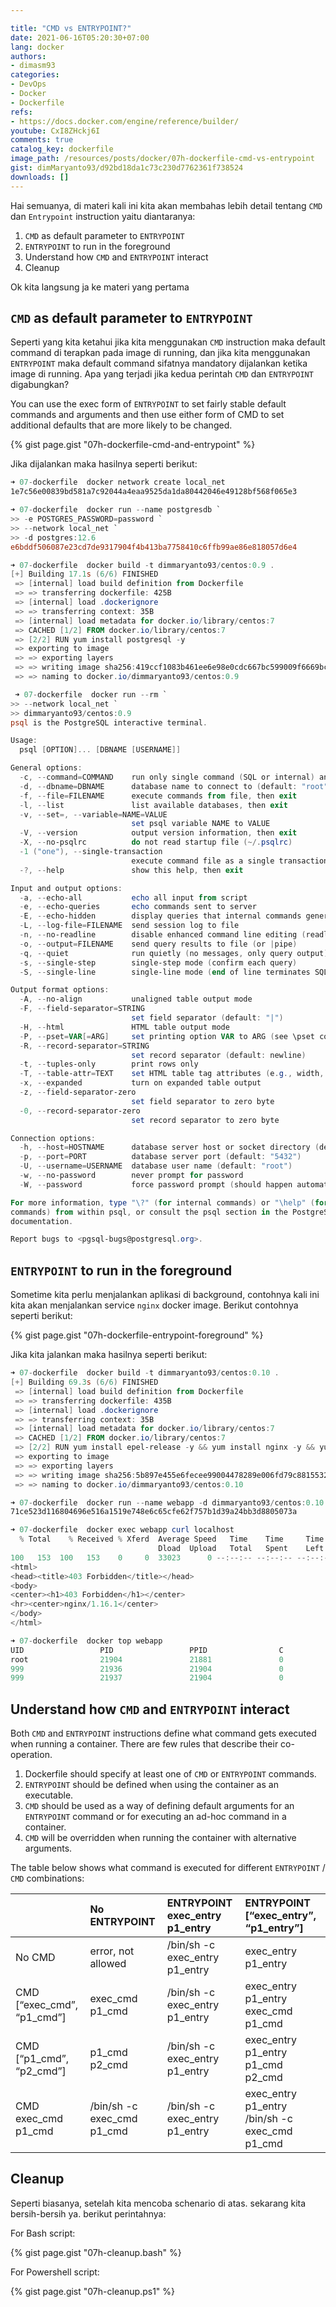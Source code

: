 ```yaml
---

title: "CMD vs ENTRYPOINT?"
date: 2021-06-16T05:20:30+07:00
lang: docker
authors:
- dimasm93
categories:
- DevOps
- Docker
- Dockerfile
refs: 
- https://docs.docker.com/engine/reference/builder/
youtube: CxI8ZHckj6I
comments: true
catalog_key: dockerfile
image_path: /resources/posts/docker/07h-dockerfile-cmd-vs-entrypoint
gist: dimMaryanto93/d92bd18da1c73c230d7762361f738524
downloads: []
---
```



Hai semuanya, di materi kali ini kita akan membahas lebih detail tentang `CMD` dan `Entrypoint` instruction yaitu diantaranya:

1. `CMD` as default parameter to `ENTRYPOINT`
2. `ENTRYPOINT` to run in the foreground
3. Understand how `CMD` and `ENTRYPOINT` interact
4. Cleanup

Ok kita langsung ja ke materi yang pertama

<!--more-->

## `CMD` as default parameter to `ENTRYPOINT`

Seperti yang kita ketahui jika kita menggunakan `CMD` instruction maka default command di terapkan pada image di running, dan jika kita menggunakan `ENTRYPOINT` maka default command sifatnya mandatory dijalankan ketika image di running. Apa yang terjadi jika kedua perintah `CMD` dan `ENTRYPOINT` digabungkan?

You can use the exec form of `ENTRYPOINT` to set fairly stable default commands and arguments and then use either form of CMD to set additional defaults that are more likely to be changed.

{% gist page.gist "07h-dockerfile-cmd-and-entrypoint" %}

Jika dijalankan maka hasilnya seperti berikut:

```powershell
➜ 07-dockerfile  docker network create local_net
1e7c56e00839bd581a7c92044a4eaa9525da1da80442046e49128bf568f065e3

➜ 07-dockerfile  docker run --name postgresdb `
>> -e POSTGRES_PASSWORD=password `
>> --network local_net `
>> -d postgres:12.6
e6bddf506087e23cd7de9317904f4b413ba7758410c6ffb99ae86e818057d6e4

➜ 07-dockerfile  docker build -t dimmaryanto93/centos:0.9 .
[+] Building 17.1s (6/6) FINISHED
 => [internal] load build definition from Dockerfile                                   0.0s
 => => transferring dockerfile: 425B                                                   0.0s
 => [internal] load .dockerignore                                                      0.0s
 => => transferring context: 35B                                                       0.0s
 => [internal] load metadata for docker.io/library/centos:7                            0.0s
 => CACHED [1/2] FROM docker.io/library/centos:7                                       0.0s
 => [2/2] RUN yum install postgresql -y                                               16.6s
 => exporting to image                                                                 0.4s
 => => exporting layers                                                                0.4s
 => => writing image sha256:419ccf1083b461ee6e98e0cdc667bc599009f6669bc030c7f63a735e5  0.0s
 => => naming to docker.io/dimmaryanto93/centos:0.9                                    0.0s

 ➜ 07-dockerfile  docker run --rm `
>> --network local_net `
>> dimmaryanto93/centos:0.9
psql is the PostgreSQL interactive terminal.

Usage:
  psql [OPTION]... [DBNAME [USERNAME]]

General options:
  -c, --command=COMMAND    run only single command (SQL or internal) and exit
  -d, --dbname=DBNAME      database name to connect to (default: "root")
  -f, --file=FILENAME      execute commands from file, then exit
  -l, --list               list available databases, then exit
  -v, --set=, --variable=NAME=VALUE
                           set psql variable NAME to VALUE
  -V, --version            output version information, then exit
  -X, --no-psqlrc          do not read startup file (~/.psqlrc)
  -1 ("one"), --single-transaction
                           execute command file as a single transaction
  -?, --help               show this help, then exit

Input and output options:
  -a, --echo-all           echo all input from script
  -e, --echo-queries       echo commands sent to server
  -E, --echo-hidden        display queries that internal commands generate
  -L, --log-file=FILENAME  send session log to file
  -n, --no-readline        disable enhanced command line editing (readline)
  -o, --output=FILENAME    send query results to file (or |pipe)
  -q, --quiet              run quietly (no messages, only query output)
  -s, --single-step        single-step mode (confirm each query)
  -S, --single-line        single-line mode (end of line terminates SQL command)

Output format options:
  -A, --no-align           unaligned table output mode
  -F, --field-separator=STRING
                           set field separator (default: "|")
  -H, --html               HTML table output mode
  -P, --pset=VAR[=ARG]     set printing option VAR to ARG (see \pset command)
  -R, --record-separator=STRING
                           set record separator (default: newline)
  -t, --tuples-only        print rows only
  -T, --table-attr=TEXT    set HTML table tag attributes (e.g., width, border)
  -x, --expanded           turn on expanded table output
  -z, --field-separator-zero
                           set field separator to zero byte
  -0, --record-separator-zero
                           set record separator to zero byte

Connection options:
  -h, --host=HOSTNAME      database server host or socket directory (default: "local socket")
  -p, --port=PORT          database server port (default: "5432")
  -U, --username=USERNAME  database user name (default: "root")
  -w, --no-password        never prompt for password
  -W, --password           force password prompt (should happen automatically)

For more information, type "\?" (for internal commands) or "\help" (for SQL
commands) from within psql, or consult the psql section in the PostgreSQL
documentation.

Report bugs to <pgsql-bugs@postgresql.org>.
```

## `ENTRYPOINT` to run in the foreground

Sometime kita perlu menjalankan aplikasi di background, contohnya kali ini kita akan menjalankan service `nginx` docker image. Berikut contohnya seperti berikut:

{% gist page.gist "07h-dockerfile-entrypoint-foreground" %}

Jika kita jalankan maka hasilnya seperti berikut:

```powershell
➜ 07-dockerfile  docker build -t dimmaryanto93/centos:0.10 .
[+] Building 69.3s (6/6) FINISHED
 => [internal] load build definition from Dockerfile                                   0.0s
 => => transferring dockerfile: 435B                                                   0.0s
 => [internal] load .dockerignore                                                      0.0s
 => => transferring context: 35B                                                       0.0s
 => [internal] load metadata for docker.io/library/centos:7                            0.0s
 => CACHED [1/2] FROM docker.io/library/centos:7                                       0.0s
 => [2/2] RUN yum install epel-release -y && yum install nginx -y && yum clean all    68.6s
 => exporting to image                                                                 0.5s
 => => exporting layers                                                                0.5s
 => => writing image sha256:5b897e455e6fecee99004478289e006fd79c8815532b48d92bc85f4d6  0.0s
 => => naming to docker.io/dimmaryanto93/centos:0.10

➜ 07-dockerfile  docker run --name webapp -d dimmaryanto93/centos:0.10
71ce523d116804696e516a1519e748e6c65cfe62f757b1d39a24bb3d8805073a

➜ 07-dockerfile  docker exec webapp curl localhost
  % Total    % Received % Xferd  Average Speed   Time    Time     Time  Current
                                 Dload  Upload   Total   Spent    Left  Speed
100   153  100   153    0     0  33023      0 --:--:-- --:--:-- --:--:-- 38250
<html>
<head><title>403 Forbidden</title></head>
<body>
<center><h1>403 Forbidden</h1></center>
<hr><center>nginx/1.16.1</center>
</body>
</html>

➜ 07-dockerfile  docker top webapp
UID                 PID                 PPID                C                   STIME               TTY                 TIME                CMD
root                21904               21881               0                   21:54               ?                   00:00:00            nginx: master process nginx -g daemon off;
999                 21936               21904               0                   21:54               ?                   00:00:00            nginx: worker process
999                 21937               21904               0                   21:54               ?                   00:00:00            nginx: worker process
```

## Understand how `CMD` and `ENTRYPOINT` interact

Both `CMD` and `ENTRYPOINT` instructions define what command gets executed when running a container. There are few rules that describe their co-operation.

1. Dockerfile should specify at least one of `CMD` or `ENTRYPOINT` commands.
2. `ENTRYPOINT` should be defined when using the container as an executable.
3. `CMD` should be used as a way of defining default arguments for an `ENTRYPOINT` command or for executing an ad-hoc command in a container.
4. `CMD` will be overridden when running the container with alternative arguments.

The table below shows what command is executed for different `ENTRYPOINT` / `CMD` combinations:

|                               | No ENTRYPOINT                 | ENTRYPOINT exec_entry p1_entry    | ENTRYPOINT [“exec_entry”, “p1_entry”]             |
| :---                          | :---                          | :---                              | :---                                              |
| No CMD                        | error, not allowed            | /bin/sh -c exec_entry p1_entry    | exec_entry p1_entry                               |
| CMD [“exec_cmd”, “p1_cmd”]    | exec_cmd p1_cmd               | /bin/sh -c exec_entry p1_entry    | exec_entry p1_entry exec_cmd p1_cmd               |
| CMD [“p1_cmd”, “p2_cmd”]      | p1_cmd p2_cmd                 | /bin/sh -c exec_entry p1_entry    | exec_entry p1_entry p1_cmd p2_cmd                 |
| CMD exec_cmd p1_cmd           | /bin/sh -c exec_cmd p1_cmd    | /bin/sh -c exec_entry p1_entry    | exec_entry p1_entry /bin/sh -c exec_cmd p1_cmd    |

## Cleanup

Seperti biasanya, setelah kita mencoba schenario di atas. sekarang kita bersih-bersih ya. berikut perintahnya:

For Bash script:

{% gist page.gist "07h-cleanup.bash" %}

For Powershell script:

{% gist page.gist "07h-cleanup.ps1" %}